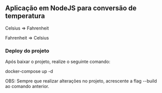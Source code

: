 ## Aplicação em NodeJS para conversão de temperatura
Celsius => Fahrenheit

Fahrenheit => Celsius

### Deploy do projeto

Após baixar o projeto, realize o seguinte comando:

docker-compose up -d

OBS: Sempre que realizar alterações no projeto, acrescente a flag --build ao comando anterior.
